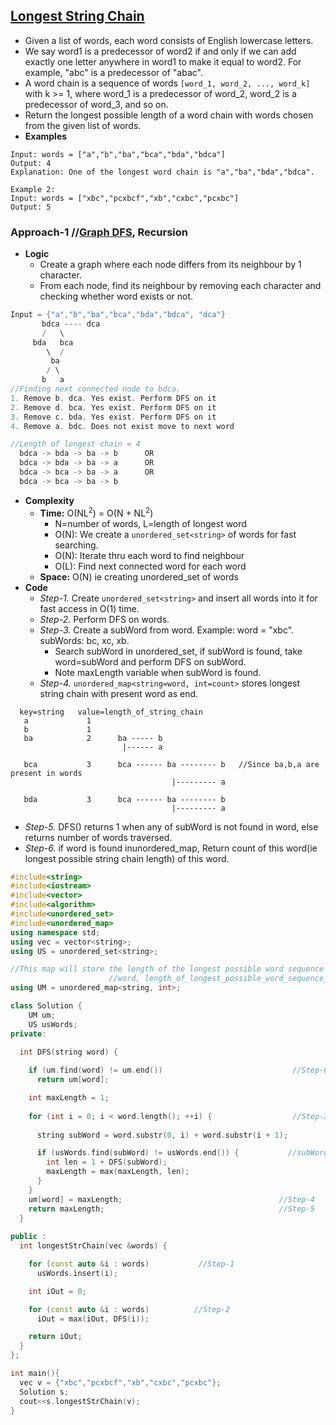 ## [Longest String Chain](https://leetcode.com/problems/longest-string-chain/)
- Given a list of words, each word consists of English lowercase letters.
- We say word1 is a predecessor of word2 if and only if we can add exactly one letter anywhere in word1 to make it equal to word2. For example, "abc" is a predecessor of "abac".
- A word chain is a sequence of words `[word_1, word_2, ..., word_k]` with k >= 1, where word_1 is a predecessor of word_2, word_2 is a predecessor of word_3, and so on.
- Return the longest possible length of a word chain with words chosen from the given list of words.
- **Examples**
 ```console
Input: words = ["a","b","ba","bca","bda","bdca"]
Output: 4
Explanation: One of the longest word chain is "a","ba","bda","bdca".

Example 2:
Input: words = ["xbc","pcxbcf","xb","cxbc","pcxbc"]
Output: 5
```

### Approach-1    //[Graph DFS](/DS_Questions/Algorithms/Traversals), Recursion
- **Logic**
  - Create a graph where each node differs from its neighbour by 1 character.
  - From each node, find its neighbour by removing each character and checking whether word exists or not.
```c
Input = {"a","b","ba","bca","bda","bdca", "dca"}
       bdca ---- dca 
       /   \
     bda   bca        
        \  / 
         ba
        / \    
       b   a 
//Finding next connected node to bdca.
1. Remove b. dca. Yes exist. Perform DFS on it
2. Remove d. bca. Yes exist. Perform DFS on it
3. Remove c. bda. Yes exist. Perform DFS on it
4. Remove a. bdc. Does not exist move to next word

//Length of longest chain = 4
  bdca -> bda -> ba -> b      OR
  bdca -> bda -> ba -> a      OR
  bdca -> bca -> ba -> a      OR
  bdca -> bca -> ba -> b
```
- **Complexity**
  - **Time:** O(NL<sup>2</sup>) = O(N + NL<sup>2</sup>)
    - N=number of words, L=length of longest word
    - O(N): We create a `unordered_set<string>` of words for fast searching.
    - O(N): Iterate thru each word to find neighbour
    - O(L): Find next connected word for each word
  - **Space:** O(N) ie creating unordered_set of words
- **Code**
   - *Step-1.* Create `unordered_set<string>` and insert all words into it for fast access in O(1) time.
   - *Step-2.* Perform DFS on words.
   - *Step-3.* Create a subWord from word. Example: word = "xbc". subWords: bc, xc, xb. 
     - Search subWord in unordered_set, if subWord is found, take word=subWord and perform DFS on subWord.
     - Note maxLength variable when subWord is found.
  - *Step-4.* `unordered_map<string=word, int=count>` stores longest string chain with present word as end.
```console
  key=string   value=length_of_string_chain
   a             1
   b             1
   ba            2      ba ----- b
                         |------ a
                         
   bca           3      bca ------ ba -------- b   //Since ba,b,a are present in words
                                    |--------- a
                                    
   bda           3      bca ------ ba -------- b
                                    |--------- a
```
  - *Step-5.* DFS() returns 1 when any of subWord is not found in word, else returns number of words traversed.
  - *Step-6.* if word is found inunordered_map, Return count of this word(ie longest possible string chain length) of this word.
```c++
#include<string>
#include<iostream>
#include<vector>
#include<algorithm>
#include<unordered_set>
#include<unordered_map>
using namespace std;
using vec = vector<string>;
using US = unordered_set<string>;

//This map will store the length of the longest possible word sequence where the key is the last word in the sequence.
                      //word, length_of_longest_possible_word_sequence_ending_at_word
using UM = unordered_map<string, int>;

class Solution {
    UM um;
    US usWords;
private:

  int DFS(string word) {
  
    if (um.find(word) != um.end())                             //Step-6
      return um[word];      

    int maxLength = 1;  
    
    for (int i = 0; i < word.length(); ++i) {                  //Step-3
    
      string subWord = word.substr(0, i) + word.substr(i + 1);

      if (usWords.find(subWord) != usWords.end()) {           //subWord found in unordered_set
        int len = 1 + DFS(subWord);
        maxLength = max(maxLength, len);
      }
    }
    um[word] = maxLength;                                   //Step-4
    return maxLength;                                       //Step-5
  }
  
public :
  int longestStrChain(vec &words) {

    for (const auto &i : words)           //Step-1
      usWords.insert(i);

    int iOut = 0;

    for (const auto &i : words)          //Step-2
      iOut = max(iOut, DFS(i));

    return iOut;
  }
};

int main(){
  vec v = {"xbc","pcxbcf","xb","cxbc","pcxbc"};
  Solution s;
  cout<<s.longestStrChain(v);
}
```
